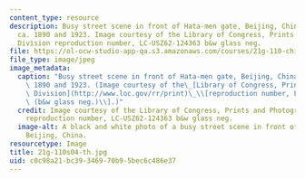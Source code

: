 ```yaml
---
content_type: resource
description: Busy street scene in front of Hata-men gate, Beijing, China, between
  ca. 1890 and 1923. Image courtesy of the Library of Congress, Prints and Photographs
  Division reproduction number, LC-USZ62-124363 b&w glass neg.
file: https://ol-ocw-studio-app-qa.s3.amazonaws.com/courses/21g-110-chinese-iv-streamlined-spring-2004/c0c98a21bc39346970b95bec6c486e37_21g-110s04-th.jpg
file_type: image/jpeg
image_metadata:
  caption: "Busy street scene in front of Hata-men gate, Beijing, China, between ca.\
    \ 1890 and 1923. (Image courtesy of the\_[Library of Congress, Prints and Photographs\
    \ Division](http://www.loc.gov/rr/print)\_\\[reproduction number, LC-USZ62-124363\
    \ (b&w glass neg.)\\].)"
  credit: Image courtesy of the Library of Congress, Prints and Photographs Division
    reproduction number, LC-USZ62-124363 b&w glass neg.
  image-alt: A black and white photo of a busy street scene in front of Hata-men gate,
    Beijing, China.
resourcetype: Image
title: 21g-110s04-th.jpg
uid: c0c98a21-bc39-3469-70b9-5bec6c486e37
---
```

